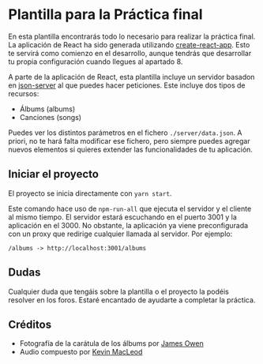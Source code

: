 # Plantilla para la Práctica final

En esta plantilla encontrarás todo lo necesario para realizar la práctica final. La aplicación de React ha sido generada utilizando [create-react-app](https://github.com/facebook/create-react-app). Esto te servirá como comienzo en el desarrollo, aunque tendrás que desarrollar tu propia configuración cuando llegues al apartado 8.

A parte de la aplicación de React, esta plantilla incluye un servidor basadon en [json-server](https://github.com/typicode/json-server) al que puedes hacer peticiones. Este incluye dos tipos de recursos:

* Álbums (albums)
* Canciones (songs)

Puedes ver los distintos parámetros en el fichero `./server/data.json`. A priori, no te hará falta modificar ese fichero, pero siempre puedes agregar nuevos elementos si quieres extender las funcionalidades de tu aplicación.

## Iniciar el proyecto

El proyecto se inicia directamente con `yarn start`.

Este comando hace uso de `npm-run-all` que ejecuta el servidor y el cliente al mismo tiempo. El servidor estará escuchando en el puerto 3001 y la aplicación en el 3000. No obstante, la aplicación ya viene preconfigurada con un proxy que redirige cualquier llamada al servidor. Por ejemplo:

```/albums -> http://localhost:3001/albums```

## Dudas

Cualquier duda que tengáis sobre la plantilla o el proyecto la podéis resolver en los foros. Estaré encantado de ayudarte a completar la práctica.

## Créditos

* Fotografía de la carátula de los álbums por [James Owen](https://unsplash.com/photos/c-NBiJrhwdM)
* Audio compuesto por [Kevin MacLeod](https://twitter.com/kmacleod)
